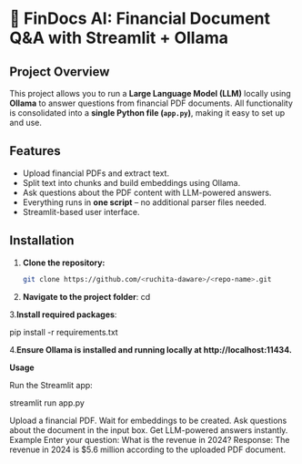 # 🧠 FinDocs AI: Financial Document Q&A with Streamlit + Ollama

## Project Overview
This project allows you to run a **Large Language Model (LLM)** locally using **Ollama** to answer questions from financial PDF documents. 
All functionality is consolidated into a **single Python file (`app.py`)**, making it easy to set up and use.

## Features
- Upload financial PDFs and extract text.
- Split text into chunks and build embeddings using Ollama.
- Ask questions about the PDF content with LLM-powered answers.
- Everything runs in **one script** – no additional parser files needed.
- Streamlit-based user interface.

## Installation
1. **Clone the repository:**
   ```bash
   git clone https://github.com/<ruchita-daware>/<repo-name>.git
2. **Navigate to the project folder**:
cd <repo-name>

3.**Install required packages**:

pip install -r requirements.txt

4.**Ensure Ollama is installed and running locally at http://localhost:11434.**

**Usage**

Run the Streamlit app:

streamlit run app.py

Upload a financial PDF.
Wait for embeddings to be created.
Ask questions about the document in the input box.
Get LLM-powered answers instantly.
Example
Enter your question: What is the revenue in 2024?
Response: The revenue in 2024 is $5.6 million according to the uploaded PDF document.

